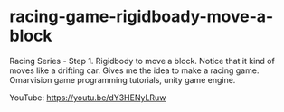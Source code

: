 # racing-game-rigidboady-move-a-block
Racing Series - Step 1. Rigidbody to move a block. Notice that it kind of moves like a drifting car. Gives me the idea to make a racing game. Omarvision game programming tutorials, unity game engine. 

YouTube:   https://youtu.be/dY3HENyLRuw
